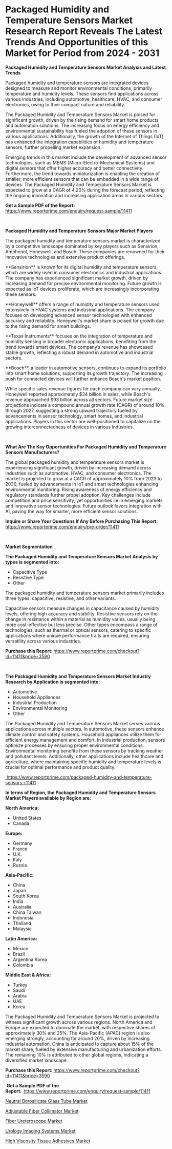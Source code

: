 <p><h1>Packaged Humidity and Temperature Sensors Market Research Report Reveals The Latest Trends And Opportunities of this Market for Period from 2024 - 2031</h1></p><p><strong>Packaged Humidity and Temperature Sensors Market Analysis and Latest Trends</strong></p>
<p><p>Packaged humidity and temperature sensors are integrated devices designed to measure and monitor environmental conditions, primarily temperature and humidity levels. These sensors find applications across various industries, including automotive, healthcare, HVAC, and consumer electronics, owing to their compact nature and reliability.</p><p>The Packaged Humidity and Temperature Sensors Market is poised for significant growth, driven by the rising demand for smart home products and automation solutions. The increasing focus on energy efficiency and environmental sustainability has fueled the adoption of these sensors in various applications. Additionally, the growth of the Internet of Things (IoT) has enhanced the integration capabilities of humidity and temperature sensors, further propelling market expansion.</p><p>Emerging trends in this market include the development of advanced sensor technologies, such as MEMS (Micro-Electro-Mechanical Systems) and digital sensors that offer higher accuracy and better connectivity. Furthermore, the trend towards miniaturization is enabling the creation of smaller, more efficient sensors that can be embedded in a wide range of devices. The Packaged Humidity and Temperature Sensors Market is expected to grow at a CAGR of 4.20% during the forecast period, reflecting the ongoing innovation and increasing application areas in various sectors.</p></p>
<p><strong>Get a Sample PDF of the Report:&nbsp;</strong> <a href="https://www.reportprime.com/enquiry/request-sample/11411?utm_campaign=57&utm_medium=2&utm_source=Github&utm_content=ia&utm_term=02122024&utm_id=packaged-humidity-and-temperature-sensors">https://www.reportprime.com/enquiry/request-sample/11411</a></p>
<p>&nbsp;</p>
<p><strong>Packaged Humidity and Temperature Sensors Major Market Players</strong></p>
<p><p>The packaged humidity and temperature sensors market is characterized by a competitive landscape dominated by key players such as Sensirion, Amphenol, Honeywell, and Bosch. These companies are renowned for their innovative technologies and extensive product offerings.</p><p>**Sensirion** is known for its digital humidity and temperature sensors, which are widely used in consumer electronics and industrial applications. The company has experienced significant market growth, driven by increasing demand for precise environmental monitoring. Future growth is expected as IoT devices proliferate, which are increasingly incorporating these sensors.</p><p>**Honeywell** offers a range of humidity and temperature sensors used extensively in HVAC systems and industrial applications. The company focuses on developing advanced sensor technologies with enhanced accuracy and reliability. Honeywell's market share is poised for growth due to the rising demand for smart buildings.</p><p>**Texas Instruments** focuses on the integration of temperature and humidity sensing in broader electronic applications, benefiting from the trend towards smart devices. The company’s revenue has showcased stable growth, reflecting a robust demand in automotive and industrial sectors. </p><p>**Bosch**, a leader in automotive sensors, continues to expand its portfolio into smart home solutions, supporting its growth trajectory. The increasing push for connected devices will further enhance Bosch's market position.</p><p>While specific sales revenue figures for each company can vary annually, Honeywell reported approximately $34 billion in sales, while Bosch's revenue approached $93 billion across all sectors. Future market size projections indicate a compound annual growth rate (CAGR) of around 10% through 2027, suggesting a strong upward trajectory fueled by advancements in sensor technology, smart homes, and industrial applications. Players in this sector are well-positioned to capitalize on the growing interconnectedness of devices in various industries.</p></p>
<p>&nbsp;</p>
<p><strong>What Are The Key Opportunities For Packaged Humidity and Temperature Sensors Manufacturers?</strong></p>
<p><p>The global packaged humidity and temperature sensors market is experiencing significant growth, driven by increasing demand across industries such as automotive, HVAC, and consumer electronics. The market is projected to grow at a CAGR of approximately 10% from 2023 to 2030, fueled by advancements in IoT and smart technologies enhancing environmental monitoring. Rising awareness of energy efficiency and regulatory standards further propel adoption. Key challenges include competition and price sensitivity, yet opportunities lie in emerging markets and innovative sensor technologies. Future outlook favors integration with AI, paving the way for smarter, more efficient sensor solutions.</p></p>
<p><strong>Inquire or Share Your Questions If Any Before Purchasing This Report:</strong> <a href="https://www.reportprime.com/enquiry/pre-order/11411?utm_campaign=57&utm_medium=2&utm_source=Github&utm_content=ia&utm_term=02122024&utm_id=packaged-humidity-and-temperature-sensors">https://www.reportprime.com/enquiry/pre-order/11411</a></p>
<p>&nbsp;</p>
<p><strong>Market Segmentation</strong></p>
<p><strong>The Packaged Humidity and Temperature Sensors Market Analysis by types is segmented into:</strong></p>
<p><ul><li>Capacitive Type</li><li>Resistive Type</li><li>Other</li></ul></p>
<p><p>The packaged humidity and temperature sensors market primarily includes three types: capacitive, resistive, and other variants. </p><p>Capacitive sensors measure changes in capacitance caused by humidity levels, offering high accuracy and stability. Resistive sensors rely on the change in resistance within a material as humidity varies, usually being more cost-effective but less precise. Other types encompass a range of technologies, such as thermal or optical sensors, catering to specific applications where unique performance traits are required, ensuring versatility across various industries.</p></p>
<p><strong>Purchase this Report:&nbsp;</strong><a href="https://www.reportprime.com/checkout?id=11411&price=3590&utm_campaign=57&utm_medium=2&utm_source=Github&utm_content=ia&utm_term=02122024&utm_id=packaged-humidity-and-temperature-sensors">https://www.reportprime.com/checkout?id=11411&price=3590</a></p>
<p>&nbsp;</p>
<p><strong>The Packaged Humidity and Temperature Sensors Market Industry Research by Application is segmented into:</strong></p>
<p><ul><li>Automotive</li><li>Household Appliances</li><li>Industrial Production</li><li>Environmental Monitoring</li><li>Other</li></ul></p>
<p><p>The Packaged Humidity and Temperature Sensors Market serves various applications across multiple sectors. In automotive, these sensors enhance climate control and safety systems. Household appliances utilize them for efficient energy management and comfort. In industrial production, sensors optimize processes by ensuring proper environmental conditions. Environmental monitoring benefits from these sensors by tracking weather and pollutant levels. Additionally, other applications include healthcare and agriculture, where maintaining specific humidity and temperature levels is crucial for optimal performance and product quality.</p></p>
<p><a href="https://www.reportprime.com/packaged-humidity-and-temperature-sensors-r11411?utm_campaign=57&utm_medium=2&utm_source=Github&utm_content=ia&utm_term=02122024&utm_id=packaged-humidity-and-temperature-sensors">&nbsp;https://www.reportprime.com/packaged-humidity-and-temperature-sensors-r11411</a></p>
<p><strong>In terms of Region, the Packaged Humidity and Temperature Sensors Market Players available by Region are:</strong></p>
<p>
    <p> <strong> North America: </strong>
        <ul>
            <li>United States</li>
            <li>Canada</li>
        </ul>
        </p> 
    <p> <strong> Europe: </strong>
        <ul>
            <li>Germany</li>
            <li>France</li>
            <li>U.K.</li>
            <li>Italy</li>
            <li>Russia</li>
        </ul>
        </p> 
    <p> <strong> Asia-Pacific: </strong>
        <ul>
            <li>China</li>
            <li>Japan</li>
            <li>South Korea</li>
            <li>India</li>
            <li>Australia</li>
            <li>China Taiwan</li>
            <li>Indonesia</li>
            <li>Thailand</li>
            <li>Malaysia</li>
        </ul>
        </p> 
    <p> <strong> Latin America: </strong>
        <ul>
            <li>Mexico</li>
            <li>Brazil</li>
            <li>Argentina Korea</li>
            <li>Colombia</li>
        </ul>
        </p> 
    <p> <strong> Middle East & Africa: </strong>
        <ul>
            <li>Turkey</li>
            <li>Saudi</li>
            <li>Arabia</li>
            <li>UAE</li>
            <li>Korea</li>
        </ul>
    </p>
    </p>
<p><p>The Packaged Humidity and Temperature Sensors Market is projected to witness significant growth across various regions. North America and Europe are expected to dominate the market, with respective shares of approximately 30% and 25%. The Asia-Pacific (APAC) region is also emerging strongly, accounting for around 20%, driven by increasing industrial automation. China is anticipated to capture about 15% of the market share, fueled by extensive manufacturing and urbanization efforts. The remaining 10% is attributed to other global regions, indicating a diversified market landscape.</p></p>
<p><strong>Purchase this Report: </strong><a href="https://www.reportprime.com/checkout?id=11411&price=3590&utm_campaign=57&utm_medium=2&utm_source=Github&utm_content=ia&utm_term=02122024&utm_id=packaged-humidity-and-temperature-sensors">https://www.reportprime.com/checkout?id=11411&price=3590</a></p>
<p>&nbsp;<strong>Get a Sample PDF of the Report:&nbsp;&nbsp;</strong><a href="https://www.reportprime.com/enquiry/request-sample/11411?utm_campaign=57&utm_medium=2&utm_source=Github&utm_content=ia&utm_term=02122024&utm_id=packaged-humidity-and-temperature-sensors">https://www.reportprime.com/enquiry/request-sample/11411</a></p>
<p><strong></strong></p>
<p><p><a href="https://issuu.com/reportprime-2/docs/neutral-borosilicate-glass-tube-market-size-2030.p?utm_campaign=57&utm_medium=2&utm_source=Github&utm_content=ia&utm_term=02122024&utm_id=packaged-humidity-and-temperature-sensors">Neutral Borosilicate Glass Tube Market</a></p><p><a href="https://issuu.com/reportprime-2/docs/adjustable-fiber-collimator-market-size-2030.pptx?utm_campaign=57&utm_medium=2&utm_source=Github&utm_content=ia&utm_term=02122024&utm_id=packaged-humidity-and-temperature-sensors">Adjustable Fiber Collimator Market</a></p><p><a href="https://github.com/gullattedenna/Market-Research-Report-List-1/blob/main/fiber-ureteroscope-market.md?utm_campaign=57&utm_medium=2&utm_source=Github&utm_content=ia&utm_term=02122024&utm_id=packaged-humidity-and-temperature-sensors">Fiber Ureteroscope Market</a></p><p><a href="https://www.linkedin.com/pulse/urology-imaging-systems-market-booms-43-growth-rate-9kene?utm_campaign=57&utm_medium=2&utm_source=Github&utm_content=ia&utm_term=02122024&utm_id=packaged-humidity-and-temperature-sensors">Urology Imaging Systems Market</a></p><p><a href="https://github.com/AshrafKhan865/Market-Research-Report-List-1/blob/main/high-viscosity-tissue-adhesives-market.md?utm_campaign=57&utm_medium=2&utm_source=Github&utm_content=ia&utm_term=02122024&utm_id=packaged-humidity-and-temperature-sensors">High Viscosity Tissue Adhesives Market</a></p></p>